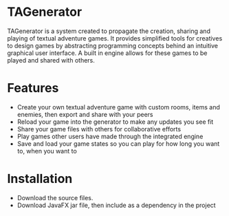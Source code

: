 # TAGenerator
TAGenerator is a system created to propagate the creation, sharing and playing of textual adventure games. It provides simplified tools for creatives to design games by abstracting programming concepts behind an intuitive graphical user interface. A built in engine allows for these games to be played and shared with others.

# Features
- Create your own textual adventure game with custom rooms, items and enemies, then export and share with your peers
- Reload your game into the generator to make any updates you see fit
- Share your game files with others for collaborative efforts
- Play games other users have made through the integrated engine
- Save and load your game states so you can play for how long you want to, when you want to

# Installation
- Download the source files.
- Download JavaFX jar file, then include as a dependency in the project
